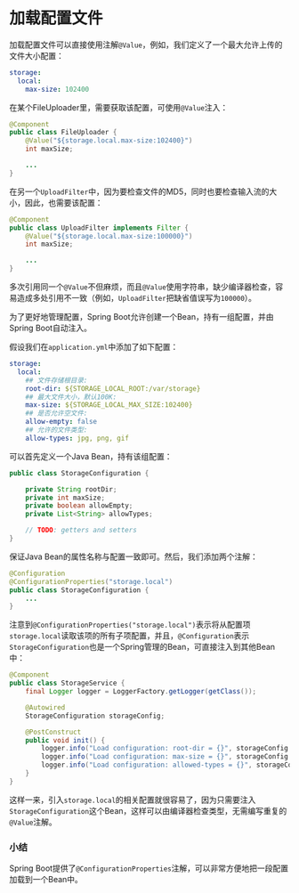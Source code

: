 # 加载配置文件

加载配置文件可以直接使用注解`@Value`，例如，我们定义了一个最大允许上传的文件大小配置：
```yaml
storage:
  local:
    max-size: 102400
```
在某个FileUploader里，需要获取该配置，可使用`@Value`注入：
```java
@Component
public class FileUploader {
    @Value("${storage.local.max-size:102400}")
    int maxSize;

    ...
}
```
在另一个`UploadFilter`中，因为要检查文件的MD5，同时也要检查输入流的大小，因此，也需要该配置：
```java
@Component
public class UploadFilter implements Filter {
    @Value("${storage.local.max-size:100000}")
    int maxSize;

    ...
}
```
多次引用同一个`@Value`不但麻烦，而且`@Value`使用字符串，缺少编译器检查，容易造成多处引用不一致（例如，`UploadFilter`把缺省值误写为`100000`）。

为了更好地管理配置，Spring Boot允许创建一个Bean，持有一组配置，并由Spring Boot自动注入。

假设我们在`application.yml`中添加了如下配置：
```yaml
storage:
  local:
    ## 文件存储根目录:
    root-dir: ${STORAGE_LOCAL_ROOT:/var/storage}
    ## 最大文件大小，默认100K:
    max-size: ${STORAGE_LOCAL_MAX_SIZE:102400}
    ## 是否允许空文件:
    allow-empty: false
    ## 允许的文件类型:
    allow-types: jpg, png, gif
```
可以首先定义一个Java Bean，持有该组配置：
```java
public class StorageConfiguration {

    private String rootDir;
    private int maxSize;
    private boolean allowEmpty;
    private List<String> allowTypes;

    // TODO: getters and setters
}
```
保证Java Bean的属性名称与配置一致即可。然后，我们添加两个注解：
```java
@Configuration
@ConfigurationProperties("storage.local")
public class StorageConfiguration {
    ...
}
```
注意到`@ConfigurationProperties("storage.local")`表示将从配置项`storage.local`读取该项的所有子项配置，并且，`@Configuration`表示`StorageConfiguration`也是一个Spring管理的Bean，可直接注入到其他Bean中：
```java
@Component
public class StorageService {
    final Logger logger = LoggerFactory.getLogger(getClass());

    @Autowired
    StorageConfiguration storageConfig;

    @PostConstruct
    public void init() {
        logger.info("Load configuration: root-dir = {}", storageConfig.getRootDir());
        logger.info("Load configuration: max-size = {}", storageConfig.getMaxSize());
        logger.info("Load configuration: allowed-types = {}", storageConfig.getAllowTypes());
    }
}
```
这样一来，引入`storage.local`的相关配置就很容易了，因为只需要注入`StorageConfiguration`这个Bean，这样可以由编译器检查类型，无需编写重复的`@Value`注解。

### 小结

Spring Boot提供了`@ConfigurationProperties`注解，可以非常方便地把一段配置加载到一个Bean中。
